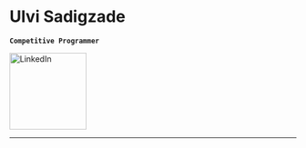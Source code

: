 # Ulvi Sadigzade

**`Competitive Programmer`**

<p align="left">

<a href="https://linkedin.com/in/ulvi-sadigzade">
    <img alt="LinkedIn" target="_blank" src="https://img.shields.io/badge/LinkedIn-0077B5?style=for-the-badge&logo=linkedin&logoColor=white" width="135"/>
</a>

</p>

-------
